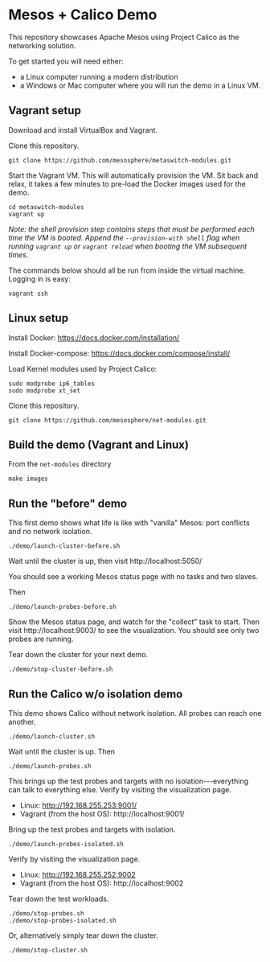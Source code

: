 # Mesos + Calico Demo

This repository showcases Apache Mesos using Project Calico as the networking solution.

To get started you will need either:
  - a Linux computer running a modern distribution
  - a Windows or Mac computer where you will run the demo in a Linux VM.

## Vagrant setup

Download and install VirtualBox and Vagrant.

Clone this repository.

    git clone https://github.com/mesosphere/metaswitch-modules.git

Start the Vagrant VM.  This will automatically provision the VM.  Sit back and relax, it takes a few minutes to pre-load the Docker images used for the demo.

    cd metaswitch-modules
    vagrant up

_Note: the shell provision step contains steps that must be performed each time the VM is booted.  Append the `--provision-with shell` flag when running `vagrant up` or `vagrant reload` when booting the VM subsequent times._

The commands below should all be run from inside the virtual machine.  Logging in is easy:

    vagrant ssh

## Linux setup

Install Docker: https://docs.docker.com/installation/

Install Docker-compose:  https://docs.docker.com/compose/install/

Load Kernel modules used by Project Calico:

    sudo modprobe ip6_tables
    sudo modprobe xt_set

Clone this repository.

    git clone https://github.com/mesosphere/net-modules.git

## Build the demo (Vagrant and Linux)

From the `net-modules` directory

    make images

## Run the "before" demo

This first demo shows what life is like with "vanilla" Mesos: port conflicts and no network isolation.

    ./demo/launch-cluster-before.sh

Wait until the cluster is up, then visit http://localhost:5050/

You should see a working Mesos status page with no tasks and two slaves.

Then

    ./demo/launch-probes-before.sh

Show the Mesos status page, and watch for the "collect" task to start.  Then visit http://localhost:9003/ to see the visualization.  You should see only two probes are running.

Tear down the cluster for your next demo.

    ./demo/stop-cluster-before.sh

## Run the Calico w/o isolation demo

This demo shows Calico without network isolation.  All probes can reach one another.

    ./demo/launch-cluster.sh

Wait until the cluster is up.  Then

    ./demo/launch-probes.sh

This brings up the test probes and targets with no isolation---everything can talk to everything else.  Verify by visiting the visualization page.

  - Linux: http://192.168.255.253:9001/
  - Vagrant (from the host OS): http://localhost:9001/

Bring up the test probes and targets with isolation.

    ./demo/launch-probes-isolated.sh

Verify by visiting the visualization page.

  - Linux: http://192.168.255.252:9002
  - Vagrant (from the host OS): http://localhost:9002

Tear down the test workloads.

    ./demo/stop-probes.sh
    ./demo/stop-probes-isolated.sh

Or, alternatively simply tear down the cluster.

    ./demo/stop-cluster.sh
